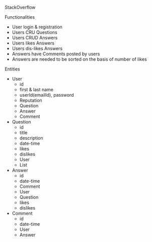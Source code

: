 StackOverflow

Functionalities
- User login & registration
- Users CRU Questions
- Users CRUD Answers
- Users likes Answers
- Users dis-likes Answers
- Answers have Comments posted by users
- Answers are needed to be sorted on the basis of number of likes


Entities
- User
  - id
  - first & last name
  - userId(emailId), password
  - Reputation
  - Question
  - Answer
  - Comment
- Question
  - id
  - title
  - description
  - date-time
  - likes<User>
  - dislikes<User>
  - User
  - List<Answers>
- Answer
  - id
  - date-time
  - Comment
  - User
  - Question
  - likes<User>
  - dislikes<User>
- Comment
  - id
  - date-time
  - User
  - Answer
